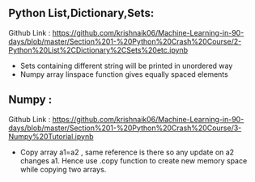 ## Python List,Dictionary,Sets:

Github Link : https://github.com/krishnaik06/Machine-Learning-in-90-days/blob/master/Section%201-%20Python%20Crash%20Course/2-Python%20List%2CDictionary%2CSets%20etc.ipynb
- Sets containing different string will be printed in unordered way
- Numpy array linspace function gives equally spaced elements

## Numpy :

Github Link : https://github.com/krishnaik06/Machine-Learning-in-90-days/blob/master/Section%201-%20Python%20Crash%20Course/3-Numpy%20Tutorial.ipynb
- Copy array a1=a2 , same reference is there so any update on a2 changes a1. Hence use .copy function to create new memory space while copying two arrays.
